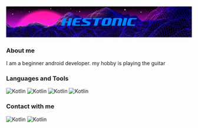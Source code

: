 [![Header](https://github.com/Hestonic/Hestonic/blob/main/assets/neon-grid.jpg)](https://t.me/Hestonic)

### About me

I am a beginner android developer. 
my hobby is playing the guitar

### Languages and Tools

![Kotlin](https://img.shields.io/badge/Kotlin-000000?style=for-the-badge&logo=kotlin)
![Kotlin](https://img.shields.io/badge/Android-000000?style=for-the-badge&logo=android)
![Kotlin](https://img.shields.io/badge/SQL-000000?style=for-the-badge&logo=mysql&logoColor=fff)
![Kotlin](https://img.shields.io/badge/GIT-000000?style=for-the-badge&logo=git)


### Contact with me

![Kotlin](https://img.shields.io/badge/VKontakte-000000?style=for-the-badge&logo=vk)
![Kotlin](https://img.shields.io/badge/Telegram-000000?style=for-the-badge&logo=telegram) 


